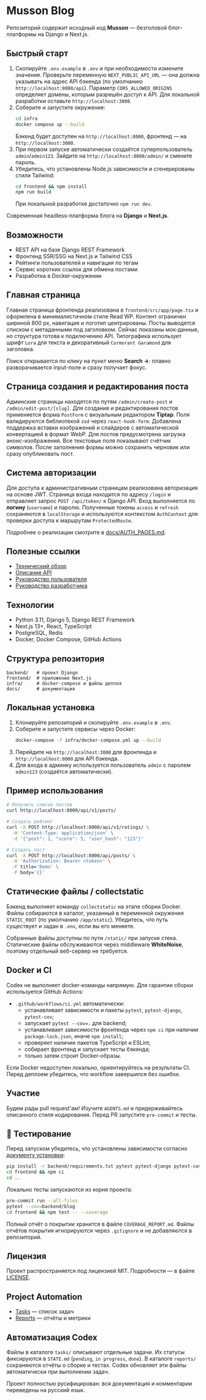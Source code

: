 # Musson Blog

Репозиторий содержит исходный код **Musson** — безголовой блог-платформы на Django и Next.js.

## Быстрый старт

1. Скопируйте `.env.example` в `.env` и при необходимости измените значения.
   Проверьте переменную `NEXT_PUBLIC_API_URL` — она должна указывать на адрес API
   бэкенда (по умолчанию `http://localhost:8000/api`).
   Параметр `CORS_ALLOWED_ORIGINS` определяет домены, которым разрешён доступ к
   API. Для локальной разработки оставьте `http://localhost:3000`.
2. Соберите и запустите окружение:
   ```bash
   cd infra
   docker compose up --build
   ```
   Бэкенд будет доступен на `http://localhost:8000`, фронтенд — на `http://localhost:3000`.
3. При первом запуске автоматически создаётся суперпользователь `admin`/`admin123`.
   Зайдите на `http://localhost:8000/admin/` и смените пароль.
4. Убедитесь, что установлены Node.js зависимости и сгенерированы стили Tailwind:
   ```bash
   cd frontend && npm install
   npm run build
   ```
   При локальной разработке достаточно `npm run dev`.

Современная headless-платформа блога на **Django** и **Next.js**.

## Возможности

- REST API на базе Django REST Framework
- Фронтенд SSR/SSG на Next.js и Tailwind CSS
- Рейтинги пользователей и навигация по тегам
- Сервис коротких ссылок для обмена постами
- Разработка в Docker-окружении

## Главная страница

Главная страница фронтенда реализована в `frontend/src/app/page.tsx` и оформлена
в минималистичном стиле Read WP. Контент ограничен шириной 800&nbsp;px,
навигация и логотип центрированы. Посты выводятся списком с метаданными
под заголовком. Сейчас показаны мок‑данные, но структура готова к подключению
API. Типографика использует шрифт `Lora` для текста и декоративный `Cormorant Garamond`
для заголовка.

Поиск открывается по клику на пункт меню **Search →**: плавно разворачивается
input-поле и сразу получает фокус.

## Страница создания и редактирования поста

Админские страницы находятся по путям `/admin/create-post` и `/admin/edit-post/[slug]`.
Для создания и редактирования постов применяется форма `PostForm` с визуальным
редактором **Tiptap**. Поля валидируются библиотекой `zod` через `react-hook-form`.
Добавлена поддержка вставки изображений и слайдеров с автоматической конвертацией
в формат WebP. Для постов предусмотрена загрузка анонс-изображения. Все текстовые
поля показывают счётчик символов. После заполнения формы можно сохранить черновик
или сразу опубликовать пост.

## Система авторизации

Для доступа к административным страницам реализована авторизация на основе JWT.
Страница входа находится по адресу `/login` и отправляет запрос `POST /api/token/`
к Django API. Вход выполняется по **логину** (`username`) и паролю. Полученные
токены `access` и `refresh` сохраняются в `localStorage` и используются контекстом
`AuthContext` для проверки доступа к маршрутам `ProtectedRoute`.

Подробнее о реализации смотрите в [docs/AUTH_PAGES.md](docs/AUTH_PAGES.md).

## Полезные ссылки

- [Технический обзор](docs/TECHNICAL_OVERVIEW.md)
- [Описание API](docs/API_REFERENCE.md)
- [Руководство пользователя](docs/USER_GUIDE.md)
- [Руководство разработчика](docs/DEV_GUIDE.md)

## Технологии

- Python 3.11, Django 5, Django REST Framework
- Next.js 13+, React, TypeScript
- PostgreSQL, Redis
- Docker, Docker Compose, GitHub Actions

## Структура репозитория

```
backend/   # проект Django
frontend/  # приложение Next.js
infra/     # docker-compose и файлы деплоя
docs/      # документация
```

## Локальная установка

1. Клонируйте репозиторий и скопируйте `.env.example` в `.env`.
2. Соберите и запустите сервисы через Docker:
   ```bash
   docker-compose -f infra/docker-compose.yml up --build
   ```
3. Перейдите на `http://localhost:3000` для фронтенда и `http://localhost:8000` для API бэкенда.
4. Для входа в админку используется пользователь `admin` с паролем `admin123` (создаётся автоматически).

## Пример использования

```bash
# Получить список постов
curl http://localhost:8000/api/v1/posts/

# Создать рейтинг
curl -X POST http://localhost:8000/api/v1/ratings/ \
  -H 'Content-Type: application/json' \
  -d '{"post": 1, "score": 5, "user_hash": "123"}'

# Создать пост
curl -X POST http://localhost:8000/api/posts/ \
  -H 'Authorization: Bearer <token>' \
  -F title='Demo' \
  -F body='{}'
```

## Статические файлы / collectstatic

Бэкенд выполняет команду `collectstatic` на этапе сборки Docker. Файлы собираются в каталог, указанный в переменной окружения `STATIC_ROOT` (по умолчанию `/app/static`). Убедитесь, что путь существует и задан в `.env`, если вы его меняете.

Собранные файлы доступны по пути `/static/` при запуске стека.
Статические файлы обслуживаются через middleware **WhiteNoise**, поэтому отдельный веб-сервер не требуется.

## Docker и CI

Codex не выполняет docker-команды напрямую. Для гарантии сборки используется GitHub Actions:

- `.github/workflows/ci.yml` автоматически:
  - устанавливает зависимости и пакеты `pytest`, `pytest-django`, `pytest-cov`;
  - запускает `pytest --cov=.` для backend;
  - устанавливает зависимости фронтенда через `npm ci` при наличии `package-lock.json`, иначе `npm install`;
  - проверяет наличие пакетов TypeScript и ESLint;
  - собирает фронтенд и запускает тесты бэкенда;
  - только затем строит Docker-образы.

Если Docker недоступен локально, ориентируйтесь на результаты CI. Перед деплоем убедитесь, что workflow завершился без ошибок.

## Участие

Будем рады pull request'ам! Изучите `AGENTS.md` и придерживайтесь описанного стиля кодирования. Перед PR запустите `pre-commit` и тесты.

## 🧪 Тестирование

Перед запуском убедитесь, что установлены зависимости согласно
[документу установки](docs/SETUP_RULES.md):

```bash
pip install -r backend/requirements.txt pytest pytest-django pytest-cov
cd frontend && npm ci
cd ..
```

Локально тесты запускаются из корня проекта:

```bash
pre-commit run --all-files
pytest --cov=backend/blog
cd frontend && npm test -- --coverage
```

Полный отчёт о покрытии хранится в файле `COVERAGE_REPORT.md`.
Файлы отчётов покрытия игнорируются через `.gitignore` и не добавляются в репозиторий.

## Лицензия

Проект распространяется под лицензией MIT. Подробности — в файле [LICENSE](LICENSE).

## Project Automation

- [Tasks](tasks/) — список задач
- [Reports](reports/) — отчёты и метрики

## Автоматизация Codex

Файлы в каталоге `tasks/` описывают отдельные задачи. Их статусы фиксируются в `STATE.md` (`pending`, `in progress`, `done`). В каталоге `reports/` сохраняются отчёты о сборке и тестах. Codex обновляет эти файлы автоматически при выполнении задач.

Проект полностью русифицирован: вся документация и комментарии переведены на русский язык.
